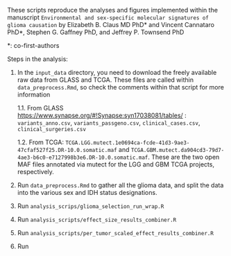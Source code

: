 

These scripts reproduce the analyses and figures implemented within the manuscript `Environmental and sex-specific molecular signatures of glioma causation` by Elizabeth B. Claus MD PhD\* and Vincent Cannataro PhD\*, Stephen G. Gaffney PhD, and Jeffrey P. Townsend PhD

\*: co-first-authors

Steps in the analysis:

1. In the `input_data` directory, you need to download the freely available raw data from GLASS and TCGA. These files are called within `data_preprocess.Rmd`, so check the comments within that script for more information

    1.1. From GLASS https://www.synapse.org/#!Synapse:syn17038081/tables/ : `variants_anno.csv`, `variants_passgeno.csv`, `clinical_cases.csv`, `clinical_surgeries.csv` 
    
    1.2. From TCGA: `TCGA.LGG.mutect.1e0694ca-fcde-41d3-9ae3-47cfaf527f25.DR-10.0.somatic.maf` and `TCGA.GBM.mutect.da904cd3-79d7-4ae3-b6c0-e7127998b3e6.DR-10.0.somatic.maf`. These are the two open MAF files annotated via mutect for the LGG and GBM TCGA projects, respectively.
    
2. Run `data_preprocess.Rmd` to gather all the glioma data, and split the data into the various sex and IDH status designations. 
 
3. Run `analysis_scrips/glioma_selection_run_wrap.R`

4. Run `analysis_scripts/effect_size_results_combiner.R`

5. Run `analysis_scripts/per_tumor_scaled_effect_results_combiner.R`

6. Run 


